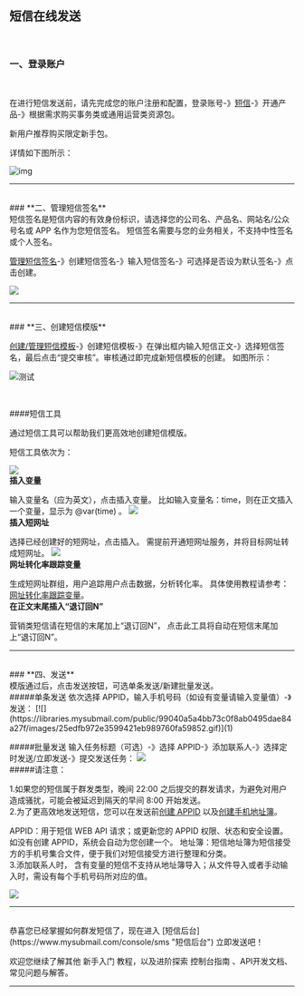 ## 短信在线发送

<br>

### **一、登录账户**

<br>

在进行短信发送前，请先完成您的账户注册和配置，登录账号-》[短信](https://www.mysubmail.com/console/sms)-》开通产品-》根据需求购买事务类或通用运营类资源包。

新用户推荐购买限定新手包。

详情如下图所示：

![img](https://libraries.mysubmail.com/public/99040a5a4bb73c0f8ab0495dae84a27f/images/f51ef752ac2b56ae8ba6ec56cd803555.gif)

------

<br>
### **二、管理短信签名**
<br>
短信签名是短信内容的有效身份标识，请选择您的公司名、产品名、网站名/公众号名或 APP 名作为您短信签名。
短信签名需要与您的业务相关，不支持中性签名或个人签名。

[管理短信签名](https://www.mysubmail.com/console/sms/signature "管理短信签名")-》创建短信签名-》输入短信签名-》可选择是否设为默认签名-》点击创建。

[![](https://libraries.mysubmail.com/public/99040a5a4bb73c0f8ab0495dae84a27f/images/d96160ed09db1b9c6a110ef9b90d9869.gif)](1)

------
<br>
### **三、创建短信模版**

<br>

[创建/管理短信模板](https://www.mysubmail.com/console/sms/templates "创建/管理短信模板")-》创建短信模板-》在弹出框内输入短信正文-》选择短信签名，最后点击“提交审核”。审核通过即完成新短信模板的创建。
如图所示：

![测试](https://libraries.mysubmail.com/public/99040a5a4bb73c0f8ab0495dae84a27f/images/cfac329e46809a58f90dd0c7bbecce16.gif)

<br>

####短信工具

通过短信工具可以帮助我们更高效地创建短信模版。

短信工具依次为：

[![](https://libraries.mysubmail.com/public/99040a5a4bb73c0f8ab0495dae84a27f/images/89121692f5bded47a487b12e95225413.gif)](https://libraries.mysubmail.com/public/99040a5a4bb73c0f8ab0495dae84a27f/images/89121692f5bded47a487b12e95225413.gif)
<br>
**插入变量**

输入变量名（应为英文），点击插入变量。
比如输入变量名：time，则在正文插入一个变量，显示为 @var(time) 。
[![](https://libraries.mysubmail.com/public/99040a5a4bb73c0f8ab0495dae84a27f/images/681f5afb922d9637a2fca3fc0f2930c3.png)](1)
<br>
**插入短网址**

选择已经创建好的短网址，点击插入。
需提前开通短网址服务，并将目标网址转成短网址。
[![](https://libraries.mysubmail.com/public/99040a5a4bb73c0f8ab0495dae84a27f/images/b32a99e26524172894e760e5cd9148a3.png)](1)
<br>
**网址转化率跟踪变量**

生成短网址群组，用户追踪用户点击数据，分析转化率。
具体使用教程请参考：[网址转化率跟踪变量](https://www.mysubmail.com/documents/GMJBT2 "网址转化率跟踪变量")。
<br>
**在正文末尾插入“退订回N”**

营销类短信请在短信的末尾加上“退订回N”，
点击此工具将自动在短信末尾加上“退订回N”。

------

<br>
### **四、发送**
<br>
模版通过后，点击发送按钮，可选单条发送/新建批量发送。
<br>
#####单条发送
依次选择 APPID，输入手机号码（如设有变量请输入变量值）-》发送：
[![](https://libraries.mysubmail.com/public/99040a5a4bb73c0f8ab0495dae84a27f/images/25edfb972e3599421eb989760fa59852.gif)](1)
<br>

#####批量发送
输入任务标题（可选）-》选择 APPID-》添加联系人-》选择定时发送/立即发送-》提交发送任务：
[![](https://libraries.mysubmail.com/public/99040a5a4bb73c0f8ab0495dae84a27f/images/c95af1a8e6bf04176cea91cd8ca76c2b.gif)](2)
<br>
#####请注意：


1.如果您的短信属于群发类型，晚间 22:00 之后提交的群发请求，为避免对用户造成骚扰，可能会被延迟到隔天的早间 8:00 开始发送。
<br>
2.为了更高效地发送短信，您可以在发送前[创建 APPID](https://www.mysubmail.com/documents/pDGDf3 "创建 APPID") 以及[创建手机地址簿](https://www.mysubmail.com/documents/xtGA71 "创建手机地址簿")。

APPID：用于短信 WEB API 请求；或更新您的 APPID 权限、状态和安全设置。如没有创建 APPID，系统会自动为您创建一个。
地址簿：短信地址簿为短信接受方的手机号集合文件，便于我们对短信接受方进行整理和分类。
<br>
3.添加联系人时，
含有变量的短信不支持从地址簿导入；从文件导入或者手动输入时，需设有每个手机号码所对应的值。

[![](https://libraries.mysubmail.com/public/99040a5a4bb73c0f8ab0495dae84a27f/images/f375b3e33526752373d4f7135d3c5f38.png)](2)

------
<br>
恭喜您已经掌握如何群发短信了，现在进入 [短信后台](https://www.mysubmail.com/console/sms "短信后台") 立即发送吧！

欢迎您继续了解其他 新手入门 教程，以及进阶探索 控制台指南 、API开发文档、常见问题与解答。

------